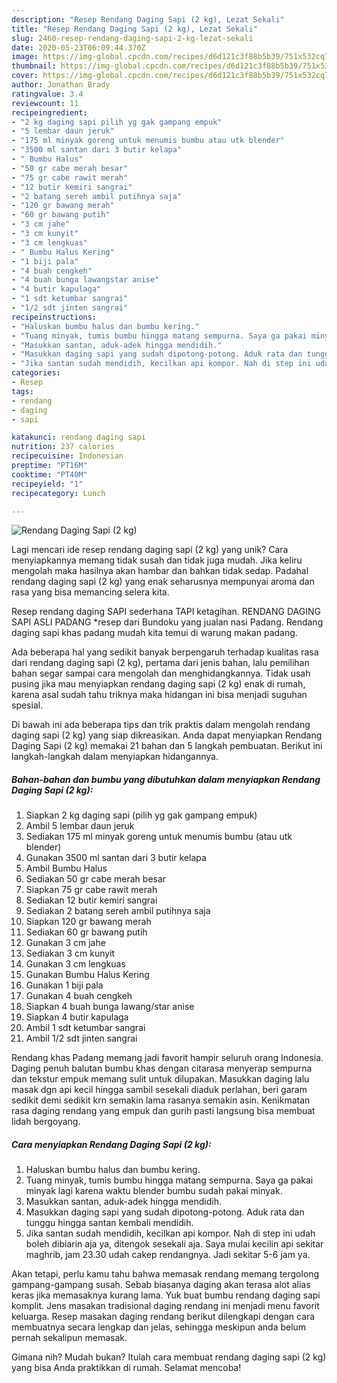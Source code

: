```yaml
---
description: "Resep Rendang Daging Sapi (2 kg), Lezat Sekali"
title: "Resep Rendang Daging Sapi (2 kg), Lezat Sekali"
slug: 2460-resep-rendang-daging-sapi-2-kg-lezat-sekali
date: 2020-05-23T06:09:44.370Z
image: https://img-global.cpcdn.com/recipes/d6d121c3f88b5b39/751x532cq70/rendang-daging-sapi-2-kg-foto-resep-utama.jpg
thumbnail: https://img-global.cpcdn.com/recipes/d6d121c3f88b5b39/751x532cq70/rendang-daging-sapi-2-kg-foto-resep-utama.jpg
cover: https://img-global.cpcdn.com/recipes/d6d121c3f88b5b39/751x532cq70/rendang-daging-sapi-2-kg-foto-resep-utama.jpg
author: Jonathan Brady
ratingvalue: 3.4
reviewcount: 11
recipeingredient:
- "2 kg daging sapi pilih yg gak gampang empuk"
- "5 lembar daun jeruk"
- "175 ml minyak goreng untuk menumis bumbu atau utk blender"
- "3500 ml santan dari 3 butir kelapa"
- " Bumbu Halus"
- "50 gr cabe merah besar"
- "75 gr cabe rawit merah"
- "12 butir kemiri sangrai"
- "2 batang sereh ambil putihnya saja"
- "120 gr bawang merah"
- "60 gr bawang putih"
- "3 cm jahe"
- "3 cm kunyit"
- "3 cm lengkuas"
- " Bumbu Halus Kering"
- "1 biji pala"
- "4 buah cengkeh"
- "4 buah bunga lawangstar anise"
- "4 butir kapulaga"
- "1 sdt ketumbar sangrai"
- "1/2 sdt jinten sangrai"
recipeinstructions:
- "Haluskan bumbu halus dan bumbu kering."
- "Tuang minyak, tumis bumbu hingga matang sempurna. Saya ga pakai minyak lagi karena waktu blender bumbu sudah pakai minyak."
- "Masukkan santan, aduk-adek hingga mendidih."
- "Masukkan daging sapi yang sudah dipotong-potong. Aduk rata dan tunggu hingga santan kembali mendidih."
- "Jika santan sudah mendidih, kecilkan api kompor. Nah di step ini udah boleh dibiarin aja ya, ditengok sesekali aja. Saya mulai kecilin api sekitar maghrib, jam 23.30 udah cakep rendangnya. Jadi sekitar 5-6 jam ya."
categories:
- Resep
tags:
- rendang
- daging
- sapi

katakunci: rendang daging sapi 
nutrition: 237 calories
recipecuisine: Indonesian
preptime: "PT16M"
cooktime: "PT40M"
recipeyield: "1"
recipecategory: Lunch

---
```



![Rendang Daging Sapi (2 kg)](https://img-global.cpcdn.com/recipes/d6d121c3f88b5b39/751x532cq70/rendang-daging-sapi-2-kg-foto-resep-utama.jpg)

Lagi mencari ide resep rendang daging sapi (2 kg) yang unik? Cara menyiapkannya memang tidak susah dan tidak juga mudah. Jika keliru mengolah maka hasilnya akan hambar dan bahkan tidak sedap. Padahal rendang daging sapi (2 kg) yang enak seharusnya mempunyai aroma dan rasa yang bisa memancing selera kita.

Resep rendang daging SAPI sederhana TAPI ketagihan. RENDANG DAGING SAPI ASLI PADANG *resep dari Bundoku yang jualan nasi Padang. Rendang daging sapi khas padang mudah kita temui di warung makan padang.

Ada beberapa hal yang sedikit banyak berpengaruh terhadap kualitas rasa dari rendang daging sapi (2 kg), pertama dari jenis bahan, lalu pemilihan bahan segar sampai cara mengolah dan menghidangkannya. Tidak usah pusing jika mau menyiapkan rendang daging sapi (2 kg) enak di rumah, karena asal sudah tahu triknya maka hidangan ini bisa menjadi suguhan spesial.


Di bawah ini ada beberapa tips dan trik praktis dalam mengolah rendang daging sapi (2 kg) yang siap dikreasikan. Anda dapat menyiapkan Rendang Daging Sapi (2 kg) memakai 21 bahan dan 5 langkah pembuatan. Berikut ini langkah-langkah dalam menyiapkan hidangannya.

<!--inarticleads1-->

##### Bahan-bahan dan bumbu yang dibutuhkan dalam menyiapkan Rendang Daging Sapi (2 kg):

1. Siapkan 2 kg daging sapi (pilih yg gak gampang empuk)
1. Ambil 5 lembar daun jeruk
1. Sediakan 175 ml minyak goreng untuk menumis bumbu (atau utk blender)
1. Gunakan 3500 ml santan dari 3 butir kelapa
1. Ambil  Bumbu Halus
1. Sediakan 50 gr cabe merah besar
1. Siapkan 75 gr cabe rawit merah
1. Sediakan 12 butir kemiri sangrai
1. Sediakan 2 batang sereh ambil putihnya saja
1. Siapkan 120 gr bawang merah
1. Sediakan 60 gr bawang putih
1. Gunakan 3 cm jahe
1. Sediakan 3 cm kunyit
1. Gunakan 3 cm lengkuas
1. Gunakan  Bumbu Halus Kering
1. Gunakan 1 biji pala
1. Gunakan 4 buah cengkeh
1. Siapkan 4 buah bunga lawang/star anise
1. Siapkan 4 butir kapulaga
1. Ambil 1 sdt ketumbar sangrai
1. Ambil 1/2 sdt jinten sangrai


Rendang khas Padang memang jadi favorit hampir seluruh orang Indonesia. Daging penuh balutan bumbu khas dengan citarasa menyerap sempurna dan tekstur empuk memang sulit untuk dilupakan. Masukkan daging lalu masak dgn api kecil hingga sambil sesekali diaduk perlahan, beri garam sedikit demi sedikit krn semakin lama rasanya semakin asin. Kenikmatan rasa daging rendang yang empuk dan gurih pasti langsung bisa membuat lidah bergoyang. 

<!--inarticleads2-->

##### Cara menyiapkan Rendang Daging Sapi (2 kg):

1. Haluskan bumbu halus dan bumbu kering.
1. Tuang minyak, tumis bumbu hingga matang sempurna. Saya ga pakai minyak lagi karena waktu blender bumbu sudah pakai minyak.
1. Masukkan santan, aduk-adek hingga mendidih.
1. Masukkan daging sapi yang sudah dipotong-potong. Aduk rata dan tunggu hingga santan kembali mendidih.
1. Jika santan sudah mendidih, kecilkan api kompor. Nah di step ini udah boleh dibiarin aja ya, ditengok sesekali aja. Saya mulai kecilin api sekitar maghrib, jam 23.30 udah cakep rendangnya. Jadi sekitar 5-6 jam ya.


Akan tetapi, perlu kamu tahu bahwa memasak rendang memang tergolong gampang-gampang susah. Sebab biasanya daging akan terasa alot alias keras jika memasaknya kurang lama. Yuk buat bumbu rendang daging sapi komplit. Jens masakan tradisional daging rendang ini menjadi menu favorit keluarga. Resep masakan daging rendang berikut dilengkapi dengan cara membuatnya secara lengkap dan jelas, sehingga meskipun anda belum pernah sekalipun memasak. 

Gimana nih? Mudah bukan? Itulah cara membuat rendang daging sapi (2 kg) yang bisa Anda praktikkan di rumah. Selamat mencoba!
